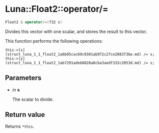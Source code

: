 # Luna::Float2::operator/=

```c++
Float2 & operator/=(f32 s)
```

Divides this vector with one scalar, and stores the result to this vector. 

This function performs the following operations: 
```
this->[x](struct_luna_1_1_float2_1a6b05cac69c0301ab972c27ce208373be.md) /= s;
this->[y](struct_luna_1_1_float2_1ab7291adeb8828a0cba3aedf332c2053d.md) /= s;
```


## Parameters
* *in* **s**

    The scalar to divide. 

## Return value
Returns `*this`. 

